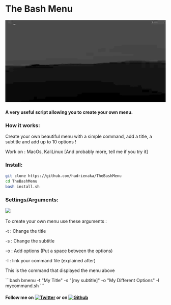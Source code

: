# The Bash Menu
![](menu.gif)
#### A very useful script allowing you to create your own menu.


### How it works:
<p>Create your own beautiful menu with a simple command, add a title, a subtitle and
add up to 10 options !</p>
<p>Work on : MacOs, KaliLinux [And probably more, tell me if you try it]</p>

### Install:
```bash
git clone https://github.com/hadrienaka/TheBashMenu
cd TheBashMenu
bash install.sh
```

### Settings/Arguments:
![](add.gif)
<p>To create your own menu use these arguments :</p>
<p> -t  : Change the title</p>
<p> -s  : Change the subtitle</p>
<p> -o  : Add options (Put a space between the options)</p>
<p> -l  : link your command file (explained after)</p>
<p>This is the command that displayed the menu above</p>
```bash
bmenu -t "My Title" -s "[my subtitle]" -o "My Different Options" -l mycommand.sh
```




#### Follow me on [![Twitter][1.2]][1] or on [![Github][6.1]][6]
[1.2]: http://i.imgur.com/tXSoThF.png (twitter icon without padding)
[6.1]: http://i.imgur.com/0o48UoR.png (github icon with padding)
[1]: https://twitter.com/hadrienaka
[6]: http://www.github.com/hadrienaka
